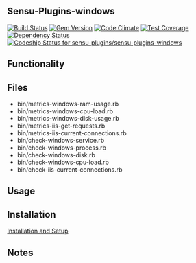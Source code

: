 ## Sensu-Plugins-windows

[![Build Status](https://travis-ci.org/sensu-plugins/sensu-plugins-windows.svg?branch=master)](https://travis-ci.org/sensu-plugins/sensu-plugins-windows)
[![Gem Version](https://badge.fury.io/rb/sensu-plugins-windows.svg)](http://badge.fury.io/rb/sensu-plugins-windows)
[![Code Climate](https://codeclimate.com/github/sensu-plugins/sensu-plugins-windows/badges/gpa.svg)](https://codeclimate.com/github/sensu-plugins/sensu-plugins-windows)
[![Test Coverage](https://codeclimate.com/github/sensu-plugins/sensu-plugins-windows/badges/coverage.svg)](https://codeclimate.com/github/sensu-plugins/sensu-plugins-windows)
[![Dependency Status](https://gemnasium.com/sensu-plugins/sensu-plugins-windows.svg)](https://gemnasium.com/sensu-plugins/sensu-plugins-windows)
[ ![Codeship Status for sensu-plugins/sensu-plugins-windows](https://codeship.com/projects/36b6a840-e20b-0132-647e-4ea0dd54b93d/status?branch=master)](https://codeship.com/projects/81375)

## Functionality

## Files
 * bin/metrics-windows-ram-usage.rb
 * bin/metrics-windows-cpu-load.rb
 * bin/metrics-windows-disk-usage.rb
 * bin/metrics-iis-get-requests.rb
 * bin/metrics-iis-current-connections.rb
 * bin/check-windows-service.rb
 * bin/check-windows-process.rb
 * bin/check-windows-disk.rb
 * bin/check-windows-cpu-load.rb
 * bin/check-iis-current-connections.rb

## Usage

## Installation

[Installation and Setup](https://github.com/sensu-plugins/documentation/blob/master/user_docs/installation_instructions.md)

## Notes
